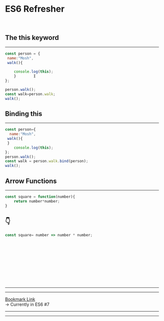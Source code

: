 # ES6 Refresher 
<br>

## The this keyword
 - - - -
```javascript
const person = {
 name:"Mosh",
 walk(){
 
    console.log(this);    
    }        I
};

person.walk();
const walk=person.walk;
walk();
```
## Binding this
 - - - -
```javascript
const person={
  name:"Mosh",
 walk(){
 }
    console.log(this);
};
person.walk();
const walk = person.walk.bind(person);
walk();
```
## Arrow Functions
 - - - -
```javascript
const square = function(number){
    return number*number;
}
```
<h2>👇</h2>

```javascript
const square= number => number * number;   
```

<br><br><br><br><br><br><br><br>
 - - - -
 ---
[Bookmark Link](https://codewithmosh.com/courses/357787/lectures/5634563)
 <br>
→ Currently in ES6 #7
 <br>
 - - - -
  ---